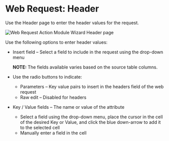 # Web Request: Header

Use the Header page to enter the header values for the request.

![Web Request Action Module Wizard Header page](/img/product_docs/accessanalyzer/11.6/accessanalyzer/admin/action/webrequest/header.webp)

Use the following options to enter header values:

- Insert field – Select a field to include in the request using the drop-down menu

    **NOTE:** The fields available varies based on the source table columns.

- Use the radio buttons to indicate:

    - Parameters – Key value pairs to insert in the headers field of the web request
    - Raw edit – Disabled for headers

- Key / Value fields – The name or value of the attribute

    - Select a field using the drop-down menu, place the cursor in the cell of the desired Key or
      Value, and click the blue down-arrow to add it to the selected cell
    - Manually enter a field in the cell
